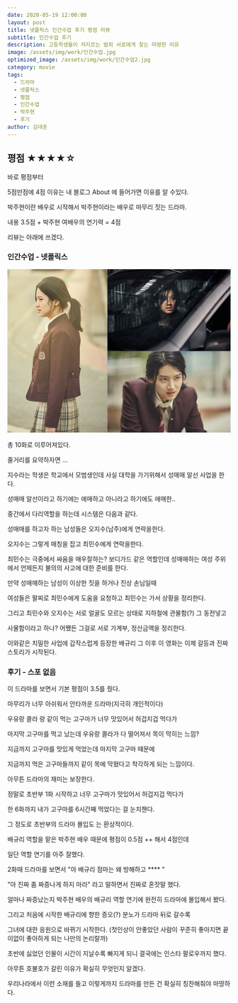 ```yaml
---
date: 2020-05-19 12:00:00
layout: post
title: 넷플릭스 인간수업 후기 평점 리뷰
subtitle: 인간수업 후기
description: 고등학생들이 저지르는 범죄 서로에게 찾는 마땅한 이유
image: /assets/img/work/인간수업.jpg
optimized_image: /assets/img/work/인간수업2.jpg
category: movie
tags:
  - 드라마
  - 넷플릭스
  - 평점
  - 인간수업
  - 박주현
  - 후기
author: 김대훈
---
```


## 평점 ★★★★☆ 

바로 평점부터 

5점만점에 4점 이유는 내 블로그 About 에 들어가면 이유를 알 수있다.
<!-- optimized_image: https://res.cloudinary.com/dm7h7e8xj/image/upload/c_scale,w_380/v1559825288/theme17_nlndhx.
image: https://res.cloudinary.com/dm7h7e8xj/image/upload/v1559825288/theme17_nlndhx.jpg
jpg -->
박주현이란 배우로 시작해서 박주현이라는 배우로 마무리 짓는 드라마.

내용 3.5점 + 박주현 여배우의 연기력 = 4점

리뷰는 아래에 쓰겠다.

### 인간수업 - 넷플릭스

![1](../assets/img/work/인간수업2.jpg)

총 10화로 이루어져있다.

줄거리를 요약하자면 ...

지수라는 학생은 학교에서 모범생인데 사실 대학을 가기위해서 성매매 알선 사업을 한다.

성매매 알선이라고 하기에는 애매하고 아니라고 하기에도 애매한..

중간에서 다리역할을 하는데 시스템은 다음과 같다.

성매매를 하고자 하는 남성들은 오지수(남주)에게 연락을한다.

오지수는 그렇게 매칭을 잡고 최민수에게 연락을한다.

최민수는 극중에서 싸움을 매우잘하는? 보디가드 같은 역할인데 성매매하는 여성 주위에서 
언제든지 불의의 사고에 대한 준비를 한다. 

만약 성매매하는 남성이 이상한 짓을 하거나 진상 손님일때

여성들은 팔찌로 최민수에게 도움을 요청하고 최민수는 가서 상황을 정리한다.

그리고 최민수와 오지수는 서로 얼굴도 모르는 상태로 지하철에 관물함(?) 그 동전넣고 

사물함이라고 하나? 어쨌든 그걸로 서로 가계부, 정산금액을 정리한다.

이와같은 치밀한 사업에 갑작스럽게 등장한 배규리 그 이후 이 영화는 이제 갈등과 진짜 스토리가 시작된다. 

### 후기 - 스포 없음

이 드라마를 보면서 기본 평점이 3.5를 줬다. 

마무리가 너무 아쉬워서 안타까운 드라마(지극히 개인적이다)

우유랑 콜라 랑 같이 먹는 고구마가 너무 맛있어서 허겁지겁 먹다가

마지막 고구마를 먹고 났는데 우유랑 콜라가 다 떨어져서 목이 막히는 느낌?  

지금까지 고구마를 맛있게 먹었는데 마지막 고구마 때문에 

지금까지 먹은 고구마들까지 같이 목에 막혔다고 착각하게 되는 느낌이다.

아무튼 드라마의 재미는 보장한다. 

정말로 초반부 1화 시작하고 너무 고구마가 맛있어서 허겁지겁 먹다가 

한 6화까지 내가 고구마를 6시간째 먹었다는 걸 눈치챈다.

그 정도로 초반부의 드라마 몰입도 는 환상적이다.

배규리 역할을 맡은 박주현 배우 때문에 평점이 0.5점 ++ 해서 4점인데

일단 역할 연기를 아주 잘했다.

2화때 드라마를 보면서 "아 배규리 점마는 왜 방해하고 **** "

"아 진짜 좀 짜증나게 하지 마라" 라고 말하면서 진짜로 혼잣말 했다.

얼마나 짜증났는지 박주현 배우의 배규리 역할 연기에 완전히 드라마에 몰입해서 봤다.

그리고 처음에 시작한 배규리에 향한 증오(?) 분노가 드라마 뒤로 갈수록

그녀에 대한 응원으로 바뀌기 시작한다.
(첫인상이 안좋았던 사람이 꾸준히 좋아지면 끝이없이 좋아하게 되는 나만의 논리랄까)

초반에 싫었던 인물이 시간이 지날수록 빠지게 되니 결국에는 인스타 팔로우까지 했다.

아무튼 호불호가 갈린 이유가 확실히 무엇인지 알겠다.

우리나라에서 이런 소재를 들고 이렇게까지 드라마를 만든 건 확실히 칭찬해줘야 마땅하다.


